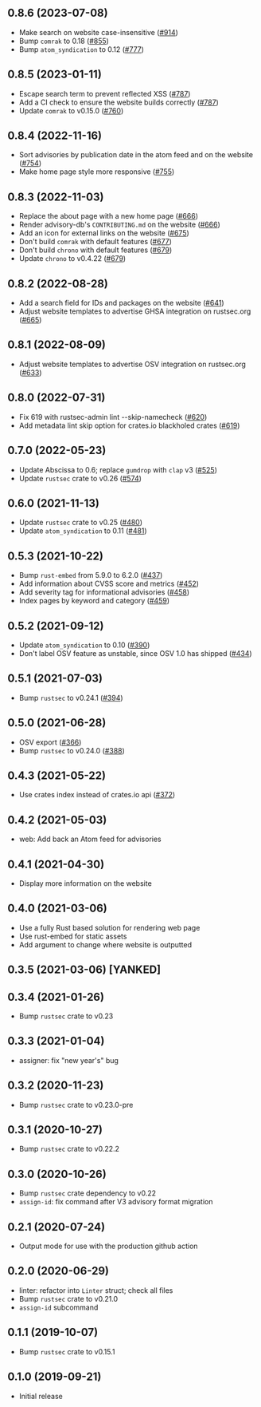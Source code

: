 ## 0.8.6 (2023-07-08)
- Make search on website case-insensitive ([#914])
- Bump `comrak` to 0.18 ([#855])
- Bump `atom_syndication` to 0.12 ([#777])

[#914]: https://github.com/rustsec/rustsec/pull/914
[#855]: https://github.com/rustsec/rustsec/pull/855
[#777]: https://github.com/rustsec/rustsec/pull/777

## 0.8.5 (2023-01-11)
- Escape search term to prevent reflected XSS ([#787])
- Add a CI check to ensure the website builds correctly ([#787])
- Update `comrak` to v0.15.0 ([#760])

[#787]: https://github.com/rustsec/rustsec/pull/787
[#760]: https://github.com/rustsec/rustsec/pull/760

## 0.8.4 (2022-11-16)
- Sort advisories by publication date in the atom feed and on the website ([#754])
- Make home page style more responsive ([#755])

[#754]: https://github.com/rustsec/rustsec/pull/754
[#755]: https://github.com/rustsec/rustsec/pull/755

## 0.8.3 (2022-11-03)
- Replace the about page with a new home page ([#666])
- Render advisory-db's `CONTRIBUTING.md` on the website ([#666])
- Add an icon for external links on the website ([#675])
- Don't build `comrak` with default features ([#677])
- Don't build `chrono` with default features ([#679])
- Update `chrono` to v0.4.22 ([#679])

[#666]: https://github.com/rustsec/rustsec/pull/666
[#675]: https://github.com/rustsec/rustsec/pull/675
[#677]: https://github.com/rustsec/rustsec/pull/677
[#679]: https://github.com/rustsec/rustsec/pull/679

## 0.8.2 (2022-08-28)
- Add a search field for IDs and packages on the website ([#641])
- Adjust website templates to advertise GHSA integration on rustsec.org ([#665])

[#641]: https://github.com/rustsec/rustsec/pull/641
[#665]: https://github.com/rustsec/rustsec/pull/665

## 0.8.1 (2022-08-09)
- Adjust website templates to advertise OSV integration on rustsec.org ([#633])

[#633]: https://github.com/rustsec/rustsec/pull/633

## 0.8.0 (2022-07-31)
- Fix 619 with rustsec-admin lint --skip-namecheck ([#620])
- Add metadata lint skip option for crates.io blackholed crates ([#619])

[#619]: https://github.com/RustSec/rustsec/issues/619
[#620]: https://github.com/RustSec/rustsec/pull/620

## 0.7.0 (2022-05-23)
- Update Abscissa to 0.6; replace `gumdrop` with `clap` v3 ([#525])
- Update `rustsec` crate to v0.26 ([#574])

[#525]: https://github.com/RustSec/rustsec/pull/525
[#574]: https://github.com/RustSec/rustsec/pull/574

## 0.6.0 (2021-11-13)
- Update `rustsec` crate to v0.25 ([#480])
- Update `atom_syndication` to 0.11 ([#481])

[#480]: https://github.com/RustSec/rustsec/pull/480
[#481]: https://github.com/RustSec/rustsec/pull/481

## 0.5.3 (2021-10-22)
- Bump `rust-embed` from 5.9.0 to 6.2.0 ([#437])
- Add information about CVSS score and metrics ([#452])
- Add severity tag for informational advisories ([#458])
- Index pages by keyword and category ([#459])

[#437]: https://github.com/RustSec/rustsec/pull/437
[#452]: https://github.com/RustSec/rustsec/pull/452
[#458]: https://github.com/RustSec/rustsec/pull/458
[#459]: https://github.com/RustSec/rustsec/pull/459

## 0.5.2 (2021-09-12)
- Update `atom_syndication` to 0.10 ([#390])
- Don't label OSV feature as unstable, since OSV 1.0 has shipped ([#434])

[#390]: https://github.com/RustSec/rustsec/pull/390
[#434]: https://github.com/RustSec/rustsec/pull/434

## 0.5.1 (2021-07-03)
- Bump `rustsec` to v0.24.1 ([#394])

[#394]: https://github.com/RustSec/rustsec/pull/394

## 0.5.0 (2021-06-28)
- OSV export ([#366])
- Bump `rustsec` to v0.24.0 ([#388])

[#366]: https://github.com/RustSec/rustsec/pull/366
[#388]: https://github.com/RustSec/rustsec/pull/388

## 0.4.3 (2021-05-22)
- Use crates index instead of crates.io api ([#372])

[#372]: https://github.com/RustSec/rustsec/pull/372

## 0.4.2 (2021-05-03)
- web: Add back an Atom feed for advisories

## 0.4.1 (2021-04-30)
- Display more information on the website

## 0.4.0 (2021-03-06)
- Use a fully Rust based solution for rendering web page
- Use rust-embed for static assets
- Add argument to change where website is outputted

## 0.3.5 (2021-03-06) [YANKED]

## 0.3.4 (2021-01-26)
- Bump `rustsec` crate to v0.23

## 0.3.3 (2021-01-04)
- assigner: fix "new year's" bug

## 0.3.2 (2020-11-23) 
- Bump `rustsec` crate to v0.23.0-pre

## 0.3.1 (2020-10-27)
- Bump `rustsec` crate to v0.22.2

## 0.3.0 (2020-10-26)
- Bump `rustsec` crate dependency to v0.22
- `assign-id`: fix command after V3 advisory format migration

## 0.2.1 (2020-07-24)
- Output mode for use with the production github action

## 0.2.0 (2020-06-29)
- linter: refactor into `Linter` struct; check all files
- Bump `rustsec` crate to v0.21.0
- `assign-id` subcommand

## 0.1.1 (2019-10-07)
- Bump `rustsec` crate to v0.15.1

## 0.1.0 (2019-09-21)
- Initial release
